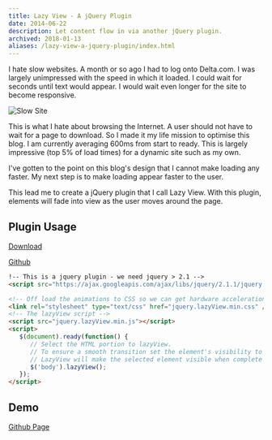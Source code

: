 ```yaml
---
title: Lazy View - A jQuery Plugin
date: 2014-06-22
description: Let content flow in via another jQuery plugin.
archived: 2018-01-13
aliases: /lazy-view-a-jquery-plugin/index.html
---
```


I hate slow websites. A month or so ago I had to log onto Delta.com. I was largely unimpressed with the speed in which it loaded. I could wait for seconds until text would appear. I would wait even longer for the site to become responsive.

![Slow Site](/posts/archive/content/images/2014/Jun/slow-website.jpg)

This is what I hate about browsing the Internet. A user should not have to wait for a page to download. So I made it my life mission to optimise this blog. I am currently averaging 600ms from start to ready. This is largely impressive (top 5% of load times) for a dynamic site such as my own.

I've gotten to the point on this blog's design that I cannot make loading any faster. My next step is to make loading appear faster to the user.

This lead me to create a jQuery plugin that I call Lazy View. With this plugin, elements will fade into view as the user moves around the page.

## Plugin Usage

[Download](https://github.com/Silvenga/jquery-lazyView/archive/master.zip)

[Github](https://github.com/Silvenga/jquery-lazyView)

```html
!-- This is a jquery plugin - we need jquery > 2.1 -->
<script src="https://ajax.googleapis.com/ajax/libs/jquery/2.1.1/jquery.min.js"></script>

<!-- Off load the animations to CSS so we can get hardware acceleration -->
<link rel="stylesheet" type="text/css" href="jquery.lazyView.min.css" />
<!-- The lazyView script -->
<script src="jquery.lazyView.min.js"></script>
<script>
   $(document).ready(function() {
      // Select the HTML portion to lazyView.
      // To ensure a smooth transition set the element's visibility to hidden
      // LazyView will make the selected element visible when complete with setup
      $('body').lazyView();
   });
</script>
```

## Demo

[Github Page](https://silvenga.github.io/jquery-lazyView/)
